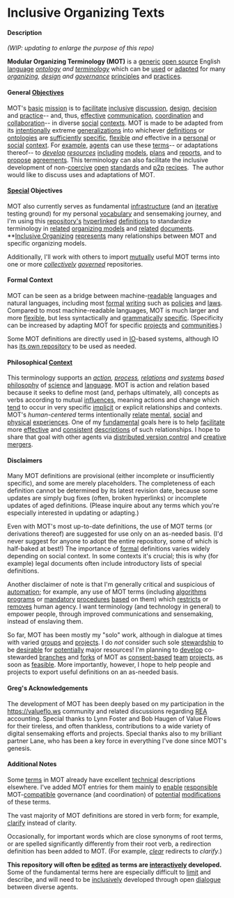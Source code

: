 # Inclusive Organizing Texts

#### Description
_(WIP: updating to enlarge the purpose of this repo)_

**Modular Organizing Terminology (MOT)** is a [generic](https://github.com/gcassel/Modular-Organization-Terminology/blob/master/terms/generic.md) [open source](https://www.gnu.org/licenses/gpl-3.0.en.html) English [language](https://github.com/gcassel/Modular-Organizing-Terminology/blob/master/terms/language.md) *[ontology](https://github.com/gcassel/Modular-Organization-Terminology/blob/master/terms/ontology.md) and [terminology](https://github.com/gcassel/Modular-Organization-Terminology/blob/master/terms/terminology.md)* which can be [used](https://github.com/gcassel/Modular-Organization-Terminology/blob/master/terms/use.md) or [adapted](https://github.com/gcassel/Modular-Organization-Terminology/blob/master/terms/adapt.md) for many *[organizing](https://github.com/gcassel/Modular-Organization-Terminology/blob/master/terms/organize.md), [design](https://github.com/gcassel/Modular-Organization-Terminology/blob/master/terms/design.md) and [governance](https://github.com/gcassel/Modular-Organization-Terminology/blob/master/terms/govern.md)* [principles](https://github.com/gcassel/Modular-Organization-Terminology/blob/master/terms/principle.md) and [practices](https://github.com/gcassel/Modular-Organization-Terminology/blob/master/terms/practice.md).

#### General [Objectives](https://github.com/gcassel/Modular-Organization-Terminology/blob/master/terms/goal.md)

MOT's [basic](https://github.com/gcassel/Modular-Organization-Terminology/blob/master/terms/base.md) [mission](https://github.com/gcassel/Modular-Organization-Terminology/blob/master/terms/mission.md) is to [facilitate](https://github.com/gcassel/Modular-Organization-Terminology/blob/master/terms/facilitate.md) [inclusive](https://github.com/gcassel/Modular-Organization-Terminology/blob/master/terms/include.md) [discussion](https://github.com/gcassel/Modular-Organization-Terminology/blob/master/terms/discuss.md), [design](https://github.com/gcassel/Modular-Organization-Terminology/blob/master/terms/design.md), [decision](https://github.com/gcassel/Modular-Organization-Terminology/blob/master/terms/decide.md) and [practice](https://github.com/gcassel/Modular-Organization-Terminology/blob/master/terms/practice.md)-- and, thus, [effective](https://github.com/gcassel/Modular-Organization-Terminology/blob/master/terms/effective.md) [communication](https://github.com/gcassel/Modular-Organization-Terminology/blob/master/terms/communicate.md), [coordination](https://github.com/gcassel/Modular-Organization-Terminology/blob/master/terms/coordinate.md) and [collaboration](https://github.com/gcassel/Modular-Organization-Terminology/blob/master/terms/collaborate.md)-- in diverse [social](https://github.com/gcassel/Modular-Organization-Terminology/blob/master/terms/social.md) [contexts](https://github.com/gcassel/Modular-Organization-Terminology/blob/master/terms/context.md).  MOT is made to be adapted from its [intentionally](https://github.com/gcassel/Modular-Organization-Terminology/blob/master/terms/intend.md) extreme [generalizations](https://github.com/gcassel/Modular-Organization-Terminology/blob/master/terms/generic.md) into whichever [definitions](https://github.com/gcassel/Modular-Organization-Terminology/blob/master/terms/define.md) or [ontologies](https://github.com/gcassel/Modular-Organization-Terminology/blob/master/terms/ontology.md) are [sufficiently](https://github.com/gcassel/Modular-Organization-Terminology/blob/master/terms/suffice.md) [specific](https://github.com/gcassel/Modular-Organization-Terminology/blob/master/terms/specific.md), [flexible](https://github.com/gcassel/Modular-Organization-Terminology/blob/master/terms/flexible.md) *and* effective in a [personal](https://github.com/gcassel/Modular-Organization-Terminology/blob/master/terms/personal.md) or [social](https://github.com/gcassel/Modular-Organization-Terminology/blob/master/terms/social.md) [context](https://github.com/gcassel/Modular-Organization-Terminology/blob/master/terms/context.md).  For [example](https://github.com/gcassel/Modular-Organization-Terminology/blob/master/terms/example.md), [agents](https://github.com/gcassel/Modular-Organization-Terminology/blob/master/terms/agent.md) can use these [terms](https://github.com/gcassel/Modular-Organization-Terminology/blob/master/terms/term.md)-- or adaptations thereof-- to *[develop](https://github.com/gcassel/Modular-Organization-Terminology/blob/master/terms/develop.md) [resources](https://github.com/gcassel/Modular-Organization-Terminology/blob/master/terms/resource.md)* [including](https://github.com/gcassel/Modular-Organization-Terminology/blob/master/terms/include.md) [models](https://github.com/gcassel/Modular-Organization-Terminology/blob/master/terms/model.md), [plans](https://github.com/gcassel/Modular-Organization-Terminology/blob/master/terms/plan.md) and [reports](https://github.com/gcassel/Modular-Organization-Terminology/blob/master/terms/report.md), and to [propose](https://github.com/gcassel/Modular-Organization-Terminology/blob/master/terms/propose.md) [agreements](https://github.com/gcassel/Modular-Organization-Terminology/blob/master/terms/agree.md).  This terminology can also facilitate the inclusive development of non-[coercive](https://github.com/gcassel/Modular-Organization-Terminology/blob/master/terms/coerce.md) [open](https://github.com/gcassel/Modular-Organization-Terminology/blob/master/terms/open-license.md) [standards](https://github.com/gcassel/Modular-Organization-Terminology/blob/master/terms/standard.md) and [p2p](https://github.com/gcassel/Modular-Organization-Terminology/blob/master/terms/p2p.md) [recipes](https://github.com/gcassel/Modular-Organization-Terminology/blob/master/terms/recipe.md).  The author would like to discuss uses and adaptations of MOT.

#### [Special](https://github.com/gcassel/Modular-Organization-Terminology/blob/master/terms/specific.md) Objectives

MOT also currently serves as fundamental [infrastructure](https://github.com/gcassel/Modular-Organization-Terminology/blob/master/terms/infrastructure.md) (and an [iterative](https://github.com/gcassel/Modular-Organization-Terminology/blob/master/terms/iterate.md) testing ground) for my personal [vocabulary](https://github.com/gcassel/Modular-Organization-Terminology/blob/master/terms/vocabulary.md) and sensemaking journey, and I'm using this [repository's](https://github.com/gcassel/Modular-Organization-Terminology/blob/master/terms/repository.md) [hyperlinked](https://github.com/gcassel/Modular-Organization-Terminology/blob/master/terms/hyperlink.md) [definitions](https://github.com/gcassel/Modular-Organization-Terminology/blob/master/terms/define.md) to standardize terminology in [related](https://github.com/gcassel/Modular-Organization-Terminology/blob/master/terms/relate.md) [organizing models](https://github.com/gcassel/Models) and [related](https://github.com/gcassel/Modular-Organization-Terminology/blob/master/terms/relate.md) [documents](https://github.com/gcassel/Modular-Organization-Terminology/blob/master/terms/document.md).  **[Inclusive Organizing](https://inclusiveorg.net) [represents](https://github.com/gcassel/Modular-Organization-Terminology/blob/master/terms/represent.md) many relationships between MOT and specific organizing models.

Additionally, I'll work with others to import [mutually](https://github.com/gcassel/Modular-Organization-Terminology/blob/master/terms/mutual.md) useful MOT terms into one or more *[collectively](https://github.com/gcassel/Modular-Organization-Terminology/blob/master/terms/collective.md) [governed](https://github.com/gcassel/Modular-Organization-Terminology/blob/master/terms/govern.md)* repositories.

#### Formal Context

MOT can be seen as a bridge between machine-[readable](https://github.com/gcassel/Modular-Organization-Terminology/blob/master/terms/read.md) languages and natural languages, including most [formal](https://github.com/gcassel/Modular-Organization-Terminology/blob/master/terms/form.md) [writing](https://github.com/gcassel/Modular-Organization-Terminology/blob/master/terms/write.md) such as [policies](https://github.com/gcassel/Modular-Organization-Terminology/blob/master/terms/policy.md) and [laws](https://github.com/gcassel/Modular-Organization-Terminology/blob/master/terms/law.md).  Compared to most machine-readable languages, MOT is much larger and more [flexible](https://github.com/gcassel/Modular-Organization-Terminology/blob/master/terms/flexible.md), but less syntactically and [grammatically](https://github.com/gcassel/Modular-Organization-Terminology/blob/master/terms/grammar.md) [specific](https://github.com/gcassel/Modular-Organization-Terminology/blob/master/terms/specification.md).  (Specificity can be increased by adapting MOT for specific [projects](https://github.com/gcassel/Modular-Organization-Terminology/blob/master/terms/project.md) and [communities](https://github.com/gcassel/Modular-Organization-Terminology/blob/master/terms/community.md).)

Some MOT definitions are directly used in [IO](https://inclusiveorg.net)-based systems, although IO has [its own repository](https://github.com/gcassel/IO) to be used as needed.

#### Philosophical [Context](https://github.com/gcassel/Modular-Organization-Terminology/blob/master/terms/context.md)

This terminology supports an *[action](https://github.com/gcassel/Modular-Organization-Terminology/blob/master/terms/act.md), [process](https://github.com/gcassel/Modular-Organization-Terminology/blob/master/terms/process.md), [relations](https://github.com/gcassel/Modular-Organization-Terminology/blob/master/terms/relate.md) and [systems](https://github.com/gcassel/Modular-Organization-Terminology/blob/master/terms/system.md) based* [philosophy](https://github.com/gcassel/Modular-Organizing-Terminology/blob/master/terms/philosophize.md) of [science](https://github.com/gcassel/Modular-Organizing-Terminology/blob/master/terms/science.md) and [language](https://github.com/gcassel/Modular-Organization-Terminology/blob/master/terms/language.md).  MOT is action and relation based because it seeks to define most (and, perhaps ultimately, all) concepts as verbs according to mutual [influences](https://github.com/gcassel/Modular-Organization-Terminology/blob/master/terms/influence.md), meaning actions and change which [tend](https://github.com/gcassel/Modular-Organization-Terminology/blob/master/terms/tend.md) to occur in very specific [implicit](https://github.com/gcassel/Modular-Organization-Terminology/blob/master/terms/imply.md) or explicit relationships and contexts.  MOT's *human-centered* terms intentionally [relate](https://github.com/gcassel/Modular-Organization-Terminology/blob/master/terms/relate.md) [mental](https://github.com/gcassel/Modular-Organization-Terminology/blob/master/terms/mental.md), [social](https://github.com/gcassel/Modular-Organization-Terminology/blob/master/terms/social.md) and [physical](https://github.com/gcassel/Modular-Organization-Terminology/blob/master/terms/physical.md) [experiences](https://github.com/gcassel/Modular-Organization-Terminology/blob/master/terms/experience.md).  One of my [fundamental](https://github.com/gcassel/Modular-Organization-Terminology/blob/master/terms/base.md) goals here is to help [facilitate](https://github.com/gcassel/Modular-Organization-Terminology/blob/master/terms/facilitate.md) more [effective](https://github.com/gcassel/Modular-Organization-Terminology/blob/master/terms/effective.md) and [consistent](https://github.com/gcassel/Modular-Organization-Terminology/blob/master/terms/consistent.md) [descriptions](https://github.com/gcassel/Modular-Organization-Terminology/blob/master/terms/describe.md) of such relationships.  I hope to share that goal with other agents via [distributed version control](https://github.com/gcassel/Modular-Organization-Terminology/blob/master/terms/distributed-version-control.md) and 
[creative](https://github.com/gcassel/Modular-Organization-Terminology/blob/master/terms/creation.md) [mergers](https://github.com/gcassel/Modular-Organization-Terminology/blob/master/terms/merge.md).

#### Disclaimers

Many MOT definitions are provisional (either incomplete or insufficiently specific), and some are merely placeholders. The completeness of each definition cannot be determined by its latest revision date, because some updates are simply bug fixes (often, broken hyperlinks) or incomplete updates of aged definitions.  (Please inquire about any terms which you're especially interested in updating or adapting.)

Even with MOT's most up-to-date definitions, the use of MOT terms (or derivations thereof) are suggested for use only on an as-needed basis.  (I'd never suggest for anyone to adopt the entire repository, some of which is half-baked at best!)  The importance of [formal](https://github.com/gcassel/Modular-Organization-Terminology/blob/master/terms/form.md) definitions varies widely depending on social context.  In some contexts it's crucial; this is why (for example) legal documents often include introductory lists of special definitions.  

Another disclaimer of note is that I'm generally critical and suspicious of [automation](https://github.com/gcassel/Modular-Organization-Terminology/blob/master/terms/automate.md); for example, any use of MOT terms (including [algorithms](https://github.com/gcassel/Modular-Organization-Terminology/blob/master/terms/algorithm.md) [programs](https://github.com/gcassel/Modular-Organization-Terminology/blob/master/terms/program.md) or [mandatory](https://github.com/gcassel/Modular-Organization-Terminology/blob/master/terms/mandate.md) [procedures](https://github.com/gcassel/Modular-Organization-Terminology/blob/master/terms/procedure.md) [based](https://github.com/gcassel/Modular-Organization-Terminology/blob/master/terms/base.md) on them) which [restricts](https://github.com/gcassel/Modular-Organization-Terminology/blob/master/terms/restrict.md) or [removes](https://github.com/gcassel/Modular-Organization-Terminology/blob/master/terms/remove.md) human agency.  I want terminology (and technology in general) to empower people, through improved communications and sensemaking, instead of enslaving them.

So far, MOT has been mostly my "solo" work, although in dialogue at times with varied [groups](https://github.com/gcassel/Modular-Organization-Terminology/blob/master/terms/group.md) and [projects](https://github.com/gcassel/Modular-Organization-Terminology/blob/master/terms/project.md).  I do *not* consider such sole [stewardship](https://github.com/gcassel/Modular-Organization-Terminology/blob/master/terms/steward.md) to be [desirable](https://github.com/gcassel/Modular-Organization-Terminology/blob/master/terms/desire.md) for [potentially](https://github.com/gcassel/Modular-Organization-Terminology/blob/master/terms/potential.md) major resources!  I'm planning to [develop](https://github.com/gcassel/Modular-Organization-Terminology/blob/master/terms/develop.md) co-stewarded [branches](https://github.com/gcassel/Modular-Organization-Terminology/blob/master/terms/branch.md) and [forks](https://github.com/gcassel/Modular-Organization-Terminology/blob/master/terms/fork.md) of MOT as [consent-based](https://github.com/gcassel/Modular-Organization-Terminology/blob/master/terms/consent-based.md) [team](https://github.com/gcassel/Modular-Organization-Terminology/blob/master/terms/team.md) [projects](https://github.com/gcassel/Modular-Organization-Terminology/blob/master/terms/project.md), as soon as [feasible](https://github.com/gcassel/Modular-Organization-Terminology/blob/master/terms/feasible.md).  More importantly, however, I hope to help people and projects to export useful definitions on an as-needed basis.

#### Greg's Acknowledgements

The development of MOT has been deeply based on my participation in the https://valueflo.ws community and related discussions regarding [REA](https://en.wikipedia.org/wiki/Resources,_Events,_Agents) accounting.  Special thanks to Lynn Foster and Bob Haugen of Value Flows for their tireless, and often thankless, contributions to a wide variety of digital sensemaking efforts and projects.  Special thanks also to my brilliant partner Lane, who has been a key force in everything I've done since MOT's genesis.

#### Additional Notes

Some [terms](https://github.com/gcassel/Modular-Organization-Terminology/blob/master/terms/term.md) in MOT already have excellent [technical](https://github.com/gcassel/Modular-Organization-Terminology/blob/master/terms/technical.md) descriptions elsewhere.  I've added MOT entries for them mainly to [enable](https://github.com/gcassel/Modular-Organization-Terminology/blob/master/terms/enable.md) [responsible](https://github.com/gcassel/Modular-Organization-Terminology/blob/master/terms/responsibility.md) MOT-[compatible](https://github.com/gcassel/Modular-Organization-Terminology/blob/master/terms/compatible.md) governance (and coordination) of [potential](https://github.com/gcassel/Modular-Organization-Terminology/blob/master/terms/potential.md) [modifications](https://github.com/gcassel/Modular-Organization-Terminology/blob/master/terms/modify.md) of these terms.

The vast majority of MOT definitions are stored in verb form; for example, [clarify](https://github.com/gcassel/Modular-Organization-Terminology/blob/master/terms/clarify.md) instead of clarity.  

Occasionally, for important words which are close synonyms of root terms, or are spelled significantly differently from their root verb, a redirection definition has been added to MOT.  (For example, *[clear](https://github.com/gcassel/Modular-Organization-Terminology/blob/master/terms/clear.md)* redirects to *clarify*.)

**This repository will often be [edited](https://github.com/gcassel/Modular-Organization-Terminology/blob/master/terms/edit.md) as terms are [interactively](https://github.com/gcassel/Modular-Organization-Terminology/blob/master/terms/interaction.md) developed.**  Some of the fundamental terms here are especially difficult to [limit](https://github.com/gcassel/Modular-Organization-Terminology/blob/master/terms/limit.md) and describe, and will need to be [inclusively](https://github.com/gcassel/Modular-Organization-Terminology/blob/master/terms/include.md) developed through open [dialogue](https://github.com/gcassel/Modular-Organization-Terminology/blob/master/terms/dialogue.md) between diverse agents.
